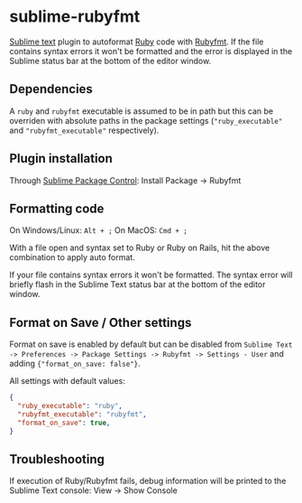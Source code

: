 # sublime-rubyfmt
[Sublime text](https://www.sublimetext.com) plugin to autoformat [Ruby](https://www.ruby-lang.org/en/) code with [Rubyfmt](https://github.com/samphippen/rubyfmt). If the file contains syntax errors it won't be formatted and the error is displayed in the Sublime status bar at the bottom of the editor window.

## Dependencies
A `ruby` and `rubyfmt` executable is assumed to be in path but this can be overriden with absolute paths in the package settings (`"ruby_executable"` and `"rubyfmt_executable"` respectively).

## Plugin installation

Through [Sublime Package Control](https://packagecontrol.io): Install Package -> Rubyfmt

## Formatting code

On Windows/Linux: `Alt + ;`
On MacOS: `Cmd + ;`

With a file open and syntax set to Ruby or Ruby on Rails, hit the above combination to apply auto format.

If your file contains syntax errors it won't be formatted. The syntax error will briefly flash in the Sublime Text status bar at the bottom of the editor window.

## Format on Save / Other settings

Format on save is enabled by default but can be disabled from `Sublime Text -> Preferences -> Package Settings -> Rubyfmt -> Settings - User` and adding `{"format_on_save: false"}`.

All settings with default values:

```json
{
  "ruby_executable": "ruby",
  "rubyfmt_executable": "rubyfmt",
  "format_on_save": true,
}
```

## Troubleshooting

If execution of Ruby/Rubyfmt fails, debug information will be printed to the Sublime Text console: View -> Show Console
